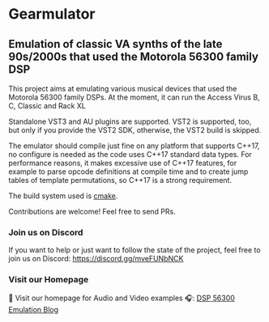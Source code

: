 # Gearmulator

## Emulation of classic VA synths of the late 90s/2000s that used the Motorola 56300 family DSP

This project aims at emulating various musical devices that used the Motorola 56300 family DSPs. At the moment, it can run the Access Virus B, C, Classic and Rack XL

Standalone VST3 and AU plugins are supported. VST2 is supported, too, but only if you provide the VST2 SDK, otherwise, the VST2 build is skipped.

The emulator should compile just fine on any platform that supports C++17, no configure is needed as the code uses C++17 standard data types. For performance reasons, it makes excessive use of C++17 features, for example to parse opcode definitions at compile time and to create jump tables of template permutations, so C++17 is a strong requirement.

The build system used is [cmake](https://cmake.org/).

Contributions are welcome! Feel free to send PRs.

### Join us on Discord

If you want to help or just want to follow the state of the project, feel free to join us on Discord: https://discord.gg/mveFUNbNCK

### Visit our Homepage

🎵 Visit our homepage for Audio and Video examples 🎧:
[DSP 56300 Emulation Blog](https://dsp56300.wordpress.com/)
